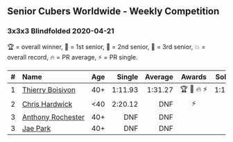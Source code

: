 ## Senior Cubers Worldwide - Weekly Competition
### 3x3x3 Blindfolded 2020-04-21

🏆 = overall winner, 🥇 = 1st senior, 🥈 = 2nd senior, 🥉 = 3rd senior, 💥 = overall record, 🔥 = PR average, ⚡ = PR single.

| # | Name | Age | Single | Average | Awards | Solve 1 | Solve 2 | Solve 3 | Video |
| :--: | :-- | :--: | --: | --: | :--: | --: | --: | --: | :-- |
| 1 | [<span style="white-space: nowrap">Thierry Boisivon</span>](../../persons/thierry_boisivon/333bf.md) | 40+ | 1:11.93 | 1:31.27 | <span style="white-space: nowrap">🏆 🥇 🔥 ⚡</span> | 1:11.93 | 1:43.58 | 1:38.31 | [Link](https://www.facebook.com/events/1312095715657208/permalink/1316281738571939/) |
| 2 | [<span style="white-space: nowrap">Chris Hardwick</span>](../../persons/chris_hardwick/333bf.md) | <40 | 2:20.12 | DNF | ⚡ | DNF | 2:25.14 | 2:20.12 | [Link](https://www.facebook.com/events/1312095715657208/permalink/1312987725568007/) |
| 3 | [<span style="white-space: nowrap">Anthony Rochester</span>](../../persons/anthony_rochester/333bf.md) | 40+ | DNF | DNF |  | DNF | DNF | DNF | [Link](https://www.facebook.com/events/1312095715657208/permalink/1312737172259729/) |
| 3 | [<span style="white-space: nowrap">Jae Park</span>](../../persons/jae_park/333bf.md) | 40+ | DNF | DNF |  | DNF | DNF | DNF | [Link](https://www.facebook.com/events/1312095715657208/permalink/1313272208872892/) |

<!-- Global site tag (gtag.js) - Google Analytics -->
<script async src="https://www.googletagmanager.com/gtag/js?id=UA-86348435-3"></script>
<script>window.dataLayer = window.dataLayer || []; function gtag() {dataLayer.push(arguments);} gtag('js', new Date()); gtag('config', 'UA-86348435-3');</script>
